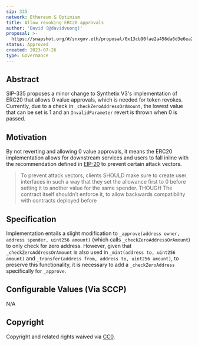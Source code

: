 ```yaml
---
sip: 335
network: Ethereum & Optimism
title: Allow revoking ERC20 approvals
author: 'David (@davidvuong)'
proposal: >-
  https://snapshot.org/#/snxgov.eth/proposal/0x13cb90fae2a456da6d3e6ea2dac3a1a3f05d7d911ceeda07fab7abeca49c61b9
status: Approved
created: 2023-07-26
type: Governance
---
```


## Abstract

SIP-335 proposes a minor change to Synthetix V3's implementation of ERC20 that allows 0 value approvals, which is needed for token revokes. Currently, due to a check in `_checkZeroAddressOrAmount`, the lowest value that can be set is 1 and an `InvalidParameter` revert is thrown when 0 is passed.

## Motivation

By not reverting and allowing 0 value approvals, it means the ERC20 implementation allows for downstream services and users to fall inline with the recommendation defined in [EIP-20](https://eips.ethereum.org/EIPS/eip-20) to prevent certain attack vectors.

> To prevent attack vectors, clients SHOULD make sure to create user interfaces in such a way that they set the allowance first to 0 before setting it to another value for the same spender. THOUGH The contract itself shouldn’t enforce it, to allow backwards compatibility with contracts deployed before

## Specification

Implementation entails a slight modification to `_approve(address owner, address spender, uint256 amount)` (which calls `_checkZeroAddressOrAmount`) to only check for zero address. However, given that `_checkZeroAddressOrAmount` is also used in `_mint(address to, uint256 amount)` and `_transfer(address from, address to, uint256 amount)`, to preserve this functionality, it is necessary to add a `_checkZeroAddress` specifically for `_approve`.

## Configurable Values (Via SCCP)

N/A

## Copyright

Copyright and related rights waived via [CC0](https://creativecommons.org/publicdomain/zero/1.0/).
